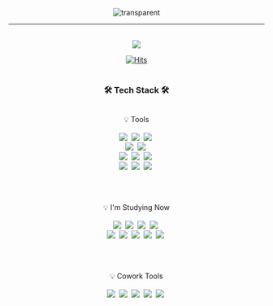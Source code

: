 <div align="center">

![transparent](https://capsule-render.vercel.app/api?type=transparent&fontColor=9A99FF&text=ssu-uky's&nbsp;GitHub%20!&height=150&fontSize=40&fontAlignY=60&desc=Welcome&nbsp;to&nbsp;&descAlignY=20&descAlign=50&descSize=30)

  ---
  <br>
<a href="https://velog.io/@ssu-uky">
<img src="https://img.shields.io/badge/Velog-20C997?style=flat&logo=Velog&logoColor=white&link=https://velog.io/@ssu-uky"/>
</a>

<br>
  
[![Hits](https://hits.seeyoufarm.com/api/count/incr/badge.svg?url=https%3A%2F%2Fgithub.com%2Fssu-uky&count_bg=%23BEA2FF&title_bg=%2374BDFF&icon=bilibili.svg&icon_color=%23FFFFFF&title=count&edge_flat=false)](https://github.com/ssu-uky)
<br><br>


### <b> 🛠️&nbsp;Tech Stack&nbsp;🛠️ </b>
  <br>
<div display="inline-block">
    💡 Tools <br><br>
 <img src="https://img.shields.io/badge/Visual Studio Code-007ACC?style=flat&logo=Visual Studio Code&logoColor=white"/>&nbsp;
 <img src="https://img.shields.io/badge/Python-3776AB?style=flat&logo=Python&logoColor=white"/>&nbsp;
 <img src="https://img.shields.io/badge/Django-092E20?style=flat&logo=django&logoColor=white"/>&nbsp; <br>
 <img src="https://img.shields.io/badge/AWS-232F3E?style=flat&logo=AmazonAWS&logoColor=white"/>&nbsp;
 <img src="https://img.shields.io/badge/NAVER CLOUD PLATFORM-03C75A?style=flat&logo=naver&logoColor=white"/>&nbsp; <br>
 <img src="https://img.shields.io/badge/SQLite-003B57?style=flat&logo=SQLite&logoColor=white"/>&nbsp;
 <img src="https://img.shields.io/badge/PostgreSQL-4169E1?style=flat&logo=Postgresql&logoColor=white"/>&nbsp;
 <img src="https://img.shields.io/badge/MySQL-036189?style=flat&logo=mysql&logoColor=white"/>&nbsp; <br>
 <img src="https://img.shields.io/badge/Ubuntu-E95420?style=flat&logo=Ubuntu&logoColor=white"/>&nbsp;
 <img src="https://img.shields.io/badge/NGINX-009639?style=flat&logo=NGINX&logoColor=white"/>&nbsp;
 <img src="https://img.shields.io/badge/Gunicorn-499848?style=flat&logo=Gunicorn&logoColor=white"/>&nbsp;
 
</div>

  <br><br>
  <div display="inline-block">
  💡 I'm Studying Now
  <br><br>
  <img src="https://img.shields.io/badge/NumPy-013243?style=flat&logo=NumPy&logoColor=white"/>&nbsp;
  <img src="https://img.shields.io/badge/pandas-150458?style=flat&logo=pandas&logoColor=white"/>&nbsp;
  <img src="https://img.shields.io/badge/OpenCV-5C3EE8?style=flat&logo=OpenCV&logoColor=white"/>&nbsp; 
  <img src="https://img.shields.io/badge/TensorFlow-FF6F00?style=flat&logo=TensorFlow&logoColor=white"/>&nbsp; <br>
  <img src="https://img.shields.io/badge/FastAPI-009688?style=flat&logo=FastAPI&logoColor=white"/>&nbsp;
  <img src="https://img.shields.io/badge/Linux-FCC624?style=flat&logo=Linux&logoColor=white"/>&nbsp;
  <img src="https://img.shields.io/badge/Docker-2496ED?style=flat&logo=Docker&logoColor=white"/>&nbsp;
  <img src="https://img.shields.io/badge/Jenkins-D24939?style=flat&logo=Jenkins&logoColor=white"/>&nbsp;
  <img src="https://img.shields.io/badge/Kubernetes-326CE5?style=flat&logo=Kubernetes&logoColor=white"/>&nbsp;

  </div>

<br><br>

<div display="inline-block">
    💡 Cowork Tools <br><br>
    <img src="https://img.shields.io/badge/GitHub-181717?style=flat&logo=GitHub&logoColor=white"/>&nbsp;
    <img src="https://img.shields.io/badge/Slack-4A154B?style=flat&logo=slack&logoColor=white"/>&nbsp;
    <img src="https://img.shields.io/badge/Discord-5865F2?style=flat&logo=Discord&logoColor=white"/>&nbsp;
    <img src="https://img.shields.io/badge/Notion-000000?style=flat&logo=Notion&logoColor=white"/>&nbsp;
    <img src="https://img.shields.io/badge/Figma-F24E1E?style=flat&logo=Figma&logoColor=white"/>&nbsp;
</div>
  
<!-- <div display="inline-block">
    💡 Used at least once
  <br><br>
</div>
<div display="inline-block">
  <img src="https://img.shields.io/badge/HTML5-E34F26?style=flat&logo=HTML5&logoColor=white"/>&nbsp;
  <img src="https://img.shields.io/badge/CSS-1572B6?style=flat&logo=CSS3&logoColor=white"/>&nbsp;
  <img src="https://img.shields.io/badge/JavaScript-F7DF1E?style=flat&logo=JavaScript&logoColor=white"/>&nbsp;
  <img src="https://img.shields.io/badge/React-61DAFB?style=flat&logo=React&logoColor=white"/>&nbsp;
  <img src="https://img.shields.io/badge/Next.js-000000?style=flat&logo=Next.js&logoColor=white"/>&nbsp;
  <img src="https://img.shields.io/badge/TypeScript-3178C6?style=flat&logo=TypeScript&logoColor=white"/>&nbsp;
</div> -->

<br><br>
  
<!-- ### ✏️ My Study Log
 
  <br>

[![Top Langs](https://github-readme-stats.vercel.app/api/top-langs/?username=ssu-uky&layout=compact)](https://github.com/ssu-uky/github-readme-stats)
  
  <br>
  
[![Velog's GitHub stats](https://velog-readme-stats.vercel.app/api?name=ssu-uky&color=dark)](https://velog.io/@ssu-uky)

  
  <br> -->
  
